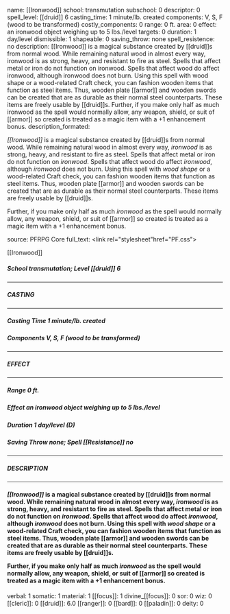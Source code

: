 name: [[Ironwood]]
school: transmutation
subschool: 0
descriptor: 0
spell_level: [[druid]] 6
casting_time: 1 minute/lb. created
components: V, S, F (wood to be transformed)
costly_components: 0
range: 0 ft.
area: 0
effect: an ironwood object weighing up to 5 lbs./level
targets: 0
duration: 1 day/level
dismissible: 1
shapeable: 0
saving_throw: none
spell_resistence: no
description: [[Ironwood]] is a magical substance created by [[druid]]s from normal wood. While remaining natural wood in almost every way, ironwood is as strong, heavy, and resistant to fire as steel. Spells that affect metal or iron do not function on ironwood. Spells that affect wood do affect ironwood, although ironwood does not burn. Using this spell with wood shape or a wood-related Craft check, you can fashion wooden items that function as steel items. Thus, wooden plate [[armor]] and wooden swords can be created that are as durable as their normal steel counterparts. These items are freely usable by [[druid]]s.  Further, if you make only half as much ironwood as the spell would normally allow, any weapon, shield, or suit of [[armor]] so created is treated as a magic item with a +1 enhancement bonus.
description_formated: <p><i>[[Ironwood]]</i> is a magical substance created by [[druid]]s from normal wood. While remaining natural wood in almost every way, <i>ironwood</i> is as strong, heavy, and resistant to fire as steel. Spells that affect metal or iron do not function on <i>ironwood</i>. Spells that affect wood do affect <i>ironwood</i>, although <i>ironwood</i> does not burn. Using this spell with <i>wood shape</i> or a wood-related Craft check, you can fashion wooden items that function as steel items. Thus, wooden plate [[armor]] and wooden swords can be created that are as durable as their normal steel counterparts. These items are freely usable by [[druid]]s.</p><p>Further, if you make only half as much <i>ironwood</i> as the spell would normally allow, any weapon, shield, or suit of [[armor]] so created is treated as a magic item with a +1 enhancement bonus.</p>
source: PFRPG Core
full_text: <link rel="stylesheet"href="PF.css"><div class="heading"><p class="alignleft">[[Ironwood]]</p><div style="clear: both;"></div></div><div><h5><b>School </b>transmutation; <b>Level </b>[[druid]] 6</h5></div><hr/><div><h5><b>CASTING</b></h5></div><hr/><div><h5><b>Casting Time </b>1 minute/lb. created</h5><h5><b>Components </b>V, S, F (wood to be transformed)</h5></div><hr/><div><h5><b>EFFECT</b></h5></div><hr/><div><h5><b>Range </b>0 ft.</h5><h5><b>Effect </b>an ironwood object weighing up to 5 lbs./level</h5><h5><b>Duration </b>1 day/level (D)</h5><h5><b>Saving Throw </b>none; <b>Spell [[Resistance]] </b>no</h5></div><hr/><div><h5><b>DESCRIPTION</b></h5></div><hr/><div><h4><p><i>[[Ironwood]]</i> is a magical substance created by [[druid]]s from normal wood. While remaining natural wood in almost every way, <i>ironwood</i> is as strong, heavy, and resistant to fire as steel. Spells that affect metal or iron do not function on <i>ironwood</i>. Spells that affect wood do affect <i>ironwood</i>, although <i>ironwood</i> does not burn. Using this spell with <i>wood shape</i> or a wood-related Craft check, you can fashion wooden items that function as steel items. Thus, wooden plate [[armor]] and wooden swords can be created that are as durable as their normal steel counterparts. These items are freely usable by [[druid]]s.</p><p>Further, if you make only half as much <i>ironwood</i> as the spell would normally allow, any weapon, shield, or suit of [[armor]] so created is treated as a magic item with a +1 enhancement bonus.</p></h4></div>
verbal: 1
somatic: 1
material: 1
[[focus]]: 1
divine_[[focus]]: 0
sor: 0
wiz: 0
[[cleric]]: 0
[[druid]]: 6.0
[[ranger]]: 0
[[bard]]: 0
[[paladin]]: 0
deity: 0
